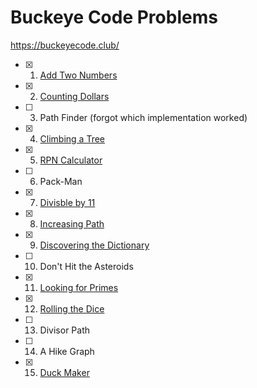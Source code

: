 # Buckeye Code Problems
https://buckeyecode.club/

- [x] 1. [Add Two Numbers](addtwonumbers.py)
- [x] 2. [Counting Dollars](countingdollars.py)
- [ ] 3. Path Finder (forgot which implementation worked)
- [x] 4. [Climbing a Tree](climbingatree.java)
- [x] 5. [RPN Calculator](rpncalculator.java)
- [ ] 6. Pack-Man
- [x] 7. [Divisble by 11](modulus11.java)
- [x] 8. [Increasing Path](increasingpath.java)
- [x] 9. [Discovering the Dictionary](discoveringthedictionary.java)
- [ ] 10. Don't Hit the Asteroids
- [x] 11. [Looking for Primes](lookingforprimes.java)
- [x] 12. [Rolling the Dice](rollingthedice.java)
- [ ] 13. Divisor Path
- [ ] 14. A Hike Graph
- [x] 15. [Duck Maker](duckmaker.java)